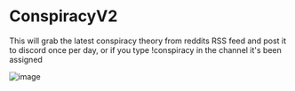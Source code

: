 # ConspiracyV2
 This will grab the latest conspiracy theory from reddits RSS feed and post it to discord once per day, or if you type !conspiracy in the channel it's been assigned

![image](https://user-images.githubusercontent.com/81966778/224994634-a7d6c586-155a-4e2a-916c-ff7e0ca982ac.png)
